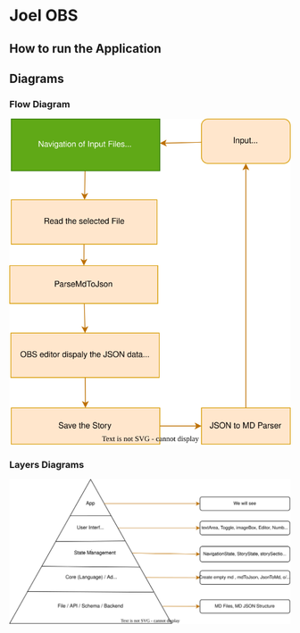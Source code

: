 # Joel OBS

## How to run the Application



## Diagrams

### Flow Diagram

![Layers Diagram](./src/Diagrams/obs-rcl-flow.drawio.svg)

### Layers Diagrams

![Layers Diagram](./src/Diagrams/Layers.drawio.svg)